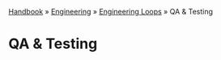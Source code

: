 [Handbook](/readme.md) » [Engineering](/engineering/readme.md) » [Engineering Loops](/engineering/engineering-loops/readme.md) » QA & Testing

# QA & Testing